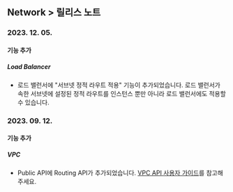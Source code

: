 ## Network > 릴리스 노트

### 2023. 12. 05.

#### 기능 추가

##### Load Balancer

* 로드 밸런서에 "서브넷 정적 라우트 적용" 기능이 추가되었습니다. 로드 밸런서가 속한 서브넷에 설정된 정적 라우트를 인스턴스 뿐만 아니라 로드 밸런서에도 적용할 수 있습니다.


### 2023. 09. 12.

#### 기능 추가

##### VPC

* Public API에 Routing API가 추가되었습니다. [VPC API 사용자 가이드](https://docs.gncloud.go.kr/ko/Network/VPC/ko/public-api-gov/)를 참고해 주세요.

